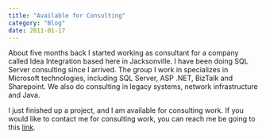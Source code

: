 ```yaml
---
title: "Available for Consulting"
category: "Blog"
date: 2011-01-17
---
```



About five months back I started working as consultant for a company called Idea Integration based here in Jacksonville. I have been doing SQL Server consulting since I arrived. The group I work in specializes in Microsoft technologies, including SQL Server, ASP .NET, BizTalk and Sharepoint. We also do consulting in legacy systems, network infrastructure and Java.

I just finished up a project, and I am available for consulting work. If you would like to contact me for consulting work, you can reach me be going to this [link](http://www.fekke.com/index.cfm?fuseaction=home.contactMe).